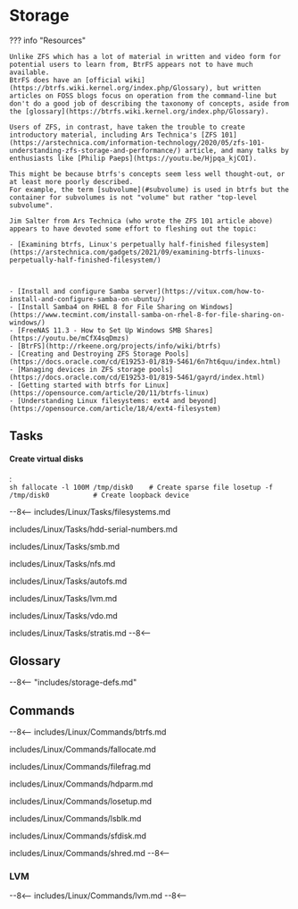 # Storage


??? info "Resources"

    Unlike ZFS which has a lot of material in written and video form for potential users to learn from, BtrFS appears not to have much available.
    BtrFS does have an [official wiki](https://btrfs.wiki.kernel.org/index.php/Glossary), but written articles on FOSS blogs focus on operation from the command-line but don't do a good job of describing the taxonomy of concepts, aside from the [glossary](https://btrfs.wiki.kernel.org/index.php/Glossary).

    Users of ZFS, in contrast, have taken the trouble to create introductory material, including Ars Technica's [ZFS 101](https://arstechnica.com/information-technology/2020/05/zfs-101-understanding-zfs-storage-and-performance/) article, and many talks by enthusiasts like [Philip Paeps](https://youtu.be/Hjpqa_kjCOI).

    This might be because btrfs's concepts seem less well thought-out, or at least more poorly described.
    For example, the term [subvolume](#subvolume) is used in btrfs but the container for subvolumes is not "volume" but rather "top-level subvolume".

    Jim Salter from Ars Technica (who wrote the ZFS 101 article above) appears to have devoted some effort to fleshing out the topic:

    - [Examining btrfs, Linux's perpetually half-finished filesystem](https://arstechnica.com/gadgets/2021/09/examining-btrfs-linuxs-perpetually-half-finished-filesystem/)



    - [Install and configure Samba server](https://vitux.com/how-to-install-and-configure-samba-on-ubuntu/)
    - [Install Samba4 on RHEL 8 for File Sharing on Windows](https://www.tecmint.com/install-samba-on-rhel-8-for-file-sharing-on-windows/)
    - [FreeNAS 11.3 - How to Set Up Windows SMB Shares](https://youtu.be/mCfX4sqDmzs)
    - [BtrFS](http://rkeene.org/projects/info/wiki/btrfs)
    - [Creating and Destroying ZFS Storage Pools](https://docs.oracle.com/cd/E19253-01/819-5461/6n7ht6quu/index.html)
    - [Managing devices in ZFS storage pools](https://docs.oracle.com/cd/E19253-01/819-5461/gayrd/index.html)
    - [Getting started with btrfs for Linux](https://opensource.com/article/20/11/btrfs-linux)
    - [Understanding Linux filesystems: ext4 and beyond](https://opensource.com/article/18/4/ext4-filesystem)


## Tasks

#### Create virtual disks
:   
    ```sh
    fallocate -l 100M /tmp/disk0    # Create sparse file
    losetup -f /tmp/disk0           # Create loopback device
    ```

--8<--
includes/Linux/Tasks/filesystems.md

includes/Linux/Tasks/hdd-serial-numbers.md

includes/Linux/Tasks/smb.md

includes/Linux/Tasks/nfs.md

includes/Linux/Tasks/autofs.md

includes/Linux/Tasks/lvm.md

includes/Linux/Tasks/vdo.md

includes/Linux/Tasks/stratis.md
--8<--

## Glossary

--8<-- "includes/storage-defs.md"

## Commands

--8<--
includes/Linux/Commands/btrfs.md

includes/Linux/Commands/fallocate.md

includes/Linux/Commands/filefrag.md

includes/Linux/Commands/hdparm.md

includes/Linux/Commands/losetup.md

includes/Linux/Commands/lsblk.md

includes/Linux/Commands/sfdisk.md

includes/Linux/Commands/shred.md
--8<--


### LVM

--8<--
includes/Linux/Commands/lvm.md
--8<--
